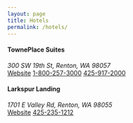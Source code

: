 ```yaml
---
layout: page
title: Hotels
permalink: /hotels/
---
```


<h4>TownePlace Suites</h4>
<address>300 SW 19th St, Renton, WA 98057</address>
<a href="http://www.marriott.com/hotels/travel/seatr-towneplace-suites-seattle-south-renton/" target="_blank" rel="noopener" title="Website">Website</a>
<a href="tel:1-800-257-3000" title="Primary phone number">1-800-257-3000</a>
<a href="tel:425-917-2000" title="Alternate phone number">425-917-2000</a>
<br/>
<h4>Larkspur Landing</h4>
<address> 1701 E Valley Rd, Renton, WA 98055</address>
<a href="http://www.larkspurhotels.com/bellevue/" target="_blank" rel="noopener" title="Website">Website</a>
<a href="tel:425-235-1212" title="Primary phone number">425-235-1212</a>